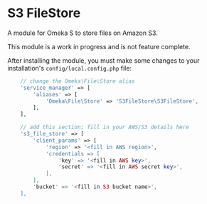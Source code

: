 # S3 FileStore

A module for Omeka S to store files on Amazon S3.

This module is a work in progress and is not feature complete.

After installing the module, you must make some changes to your installation's
`config/local.config.php` file:

```php
    // change the Omeka\File\Store alias
    'service_manager' => [
        'aliases' => [
            'Omeka\File\Store' => 'S3FileStore\S3FileStore',
        ],
    ],

    // add this section; fill in your AWS/S3 details here
    's3_file_store' => [
        'client_params' => [
            'region' => '<fill in AWS region>',
            'credentials => [
                'key' => '<fill in AWS key>',
                'secret' => '<fill in AWS secret key>',
            ],
        ],
        'bucket' => '<fill in S3 bucket name>',
    ],
```
